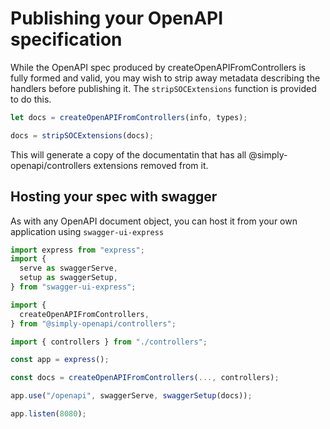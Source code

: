 # Publishing your OpenAPI specification

While the OpenAPI spec produced by createOpenAPIFromControllers is fully formed and valid, you may wish to strip away metadata describing the handlers before publishing it.  The `stripSOCExtensions` function is provided to do this.

```typescript
let docs = createOpenAPIFromControllers(info, types);

docs = stripSOCExtensions(docs);
```

This will generate a copy of the documentatin that has all @simply-openapi/controllers extensions removed from it.

## Hosting your spec with swagger

As with any OpenAPI document object, you can host it from your own application using `swagger-ui-express`

```typescript
import express from "express";
import {
  serve as swaggerServe,
  setup as swaggerSetup,
} from "swagger-ui-express";

import {
  createOpenAPIFromControllers,
} from "@simply-openapi/controllers";

import { controllers } from "./controllers";

const app = express();

const docs = createOpenAPIFromControllers(..., controllers);

app.use("/openapi", swaggerServe, swaggerSetup(docs));

app.listen(8080);

```
